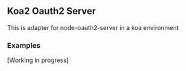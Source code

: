## Koa2 Oauth2 Server
This is adapter for node-oauth2-server in a koa environment

### Examples
[Working in progress]